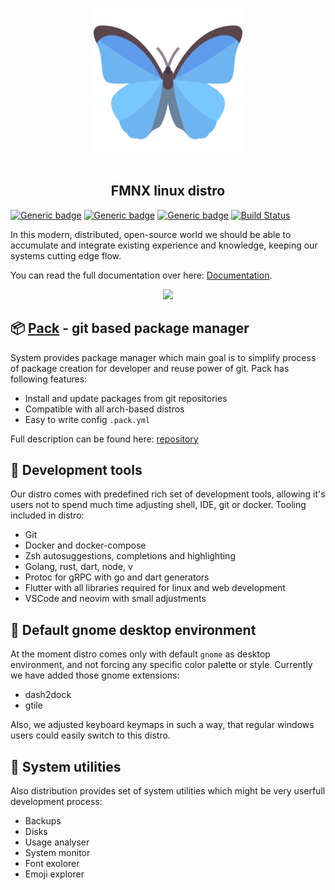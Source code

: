 <p align="center">
<img style="align: center; padding-left: 10px; padding-right: 10px; padding-bottom: 10px;" width="238px" height="238px" src="./airootfs/usr/local/share/backgrounds/fmnx-linux.png" />
</p>

<h2 align="center">FMNX linux distro</h2>

[![Generic badge](https://img.shields.io/badge/LICENSE-GPLv3-orange.svg)](https://fmnx.io/dev/fmnx/src/branch/main/LICENSE)
[![Generic badge](https://img.shields.io/badge/GITEA-REPO-blue.svg)](https://fmnx.io/dev/fmnx)
[![Generic badge](https://img.shields.io/badge/GITHUB-REPO-red.svg)](https://github.com/fmnx-io/fmnx)
[![Build Status](https://ci.fmnx.io/api/badges/dev/fmnx/status.svg)](https://ci.fmnx.io/dev/fmnx)

In this modern, distributed, open-source world we should be able to accumulate and integrate existing experience and knowledge, keeping our systems cutting edge flow.

You can read the full documentation over here: [Documentation](https://docs.fmnx.io/).

<p align="center">
<img style="align: center; max-width: 60%" src="./system.gif" />
</p>

## 📦 [Pack](https://fmnx.io/dev/pack) - git based package manager

System provides package manager which main goal is to simplify process of package creation for developer and reuse power of git. Pack has following features:

- Install and update packages from git repositories
- Compatible with all arch-based distros
- Easy to write config `.pack.yml`

Full description can be found here: [repository](https://fmnx.io/dev/pack)

## 🧰 Development tools

Our distro comes with predefined rich set of development tools, allowing it's users not to spend much time adjusting shell, IDE, git or docker. Tooling included in distro:

- Git
- Docker and docker-compose
- Zsh autosuggestions, completions and highlighting
- Golang, rust, dart, node, v
- Protoc for gRPC with go and dart generators
- Flutter with all libraries required for linux and web development
- VSCode and neovim with small adjustments

## 🐾 Default gnome desktop environment

At the moment distro comes only with default `gnome` as desktop environment, and not forcing any specific color palette or style. Currently we have added those gnome extensions:

- dash2dock
- gtile

Also, we adjusted keyboard keymaps in such a way, that regular windows users could easily switch to this distro.

## 🛟 System utilities

Also distribution provides set of system utilities which might be very userfull development process:

- Backups
- Disks
- Usage analyser
- System monitor
- Font exolorer
- Emoji explorer
